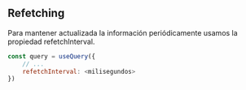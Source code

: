 ## Refetching

Para mantener actualizada la información periódicamente usamos la propiedad refetchInterval.

```javascript
const query = useQuery({
    // ...
    refetchInterval: <milisegundos>
})
```